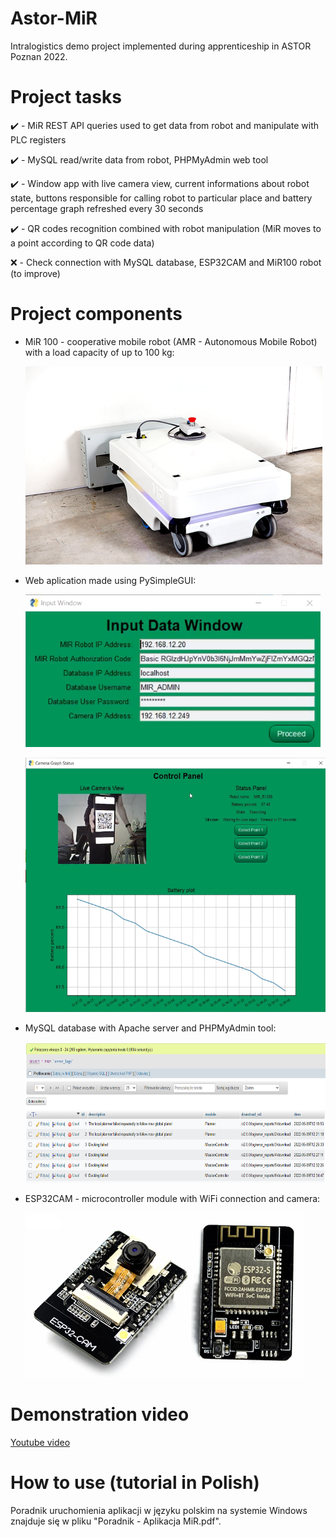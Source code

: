 # Astor-MiR

Intralogistics demo project implemented during apprenticeship in ASTOR Poznan 2022.

# Project tasks

:heavy_check_mark: - MiR REST API queries used to get data from robot and manipulate with PLC registers

:heavy_check_mark: - MySQL read/write data from robot, PHPMyAdmin web tool

:heavy_check_mark: - Window app with live camera view, current informations about robot state, buttons responsible for calling robot to particular place and battery percentage graph refreshed every 30 seconds

:heavy_check_mark: - QR codes recognition combined with robot manipulation (MiR moves to a point according to QR code data)

:x: - Check connection with MySQL database, ESP32CAM and MiR100 robot (to improve)

# Project components

- MiR 100 - cooperative mobile robot (AMR - Autonomous Mobile Robot) with a load capacity of up to 100 kg:
	
	<img src="screenshots/mir100.png" width="475" height="317">

- Web aplication made using PySimpleGUI:

	![App_window1](screenshots/Window1.png)

	<img src="screenshots/Window2.png" width="510" height="407">

- MySQL database with Apache server and PHPMyAdmin tool:

	<img src="screenshots/phpmyadmin.png" width="641" height="225">

- ESP32CAM - microcontroller module with WiFi connection and camera:

	<img src="screenshots/esp32cam.png">

# Demonstration video

[Youtube video](https://youtu.be/8ByWWWsOIjM)

# How to use (tutorial in Polish)

Poradnik uruchomienia aplikacji w języku polskim na systemie Windows znajduje się w pliku "Poradnik - Aplikacja MiR.pdf".
